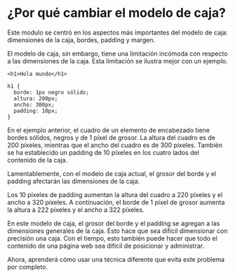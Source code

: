 # ¿Por qué cambiar el modelo de caja?

Este modulo se centró en los aspectos más importantes del modelo de caja: dimensiones de la caja, bordes, padding y margen.

El modelo de caja, sin embargo, tiene una limitación incómoda con respecto a las dimensiones de la caja. Esta limitación se ilustra mejor con un ejemplo.

~~~
<h1>Hola mundo</h1>

h1 {
  borde: 1px negro sólido;
  altura: 200px;
  ancho: 300px;
  padding: 10px;
}
~~~

En el ejemplo anterior, el cuadro de un elemento de encabezado tiene bordes sólidos, negros y de 1 píxel de grosor. La altura del cuadro es de 200 píxeles, mientras que el ancho del cuadro es de 300 píxeles. También se ha establecido un padding de 10 píxeles en los cuatro lados del contenido de la caja.

Lamentablemente, con el modelo de caja actual, el grosor del borde y el padding afectarán las dimensiones de la caja.

Los 10 píxeles de padding aumentan la altura del cuadro a 220 píxeles y el ancho a 320 píxeles. A continuación, el borde de 1 píxel de grosor aumenta la altura a 222 píxeles y el ancho a 322 píxeles.

En este modelo de caja, el grosor del borde y el padding se agregan a las dimensiones generales de la caja. Esto hace que sea difícil dimensionar con precisión una caja. Con el tiempo, esto también puede hacer que todo el contenido de una página web sea difícil de posicionar y administrar.

Ahora, aprenderá cómo usar una técnica diferente que evita este problema por completo.